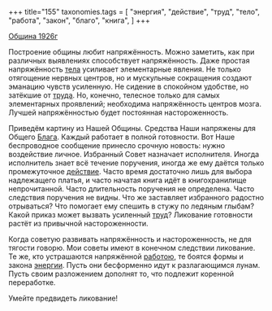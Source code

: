 +++
title="155"
taxonomies.tags = [
 "энергия",
 "действие",
 "труд",
 "тело",
 "работа",
 "закон",
 "благо",
 "книга",
]
+++

[Община 1926г](/agni/1926)

Построение общины любит напряжённость. Можно заметить, как при различных выявлениях способствует напряжённость. Даже простая напряжённость [тела](/tags/тело) усиливает элементарные явления. Не только отягощение нервных центров, но и мускульные сокращения создают эманацию чувств усиленную. Не сидение в спокойном удобстве, но затёкшие от [труда](/tags/энергия). Но, конечно, телесное только для самых элементарных проявлений; необходима напряжённость центров мозга. Лучшей напряжённостью будет постоянная настороженность.   

Приведём картину из Нашей Общины. Средства Наши напряжены для Общего [Блага](/tags/благо). Каждый работает в полной готовности. Вот Наше беспроводное сообщение принесло срочную новость: нужно воздействие личное. Избранный Совет назначает исполнителя. Иногда исполнитель знает всё течение поручения, иногда же ему даётся только промежуточное [действие](/tags/действие). Часто время достаточно лишь для выбора надлежащего платья, и часто начатая книга идёт в книгохранилище непрочитанной. Часто длительность поручения не определена. Часто следствия поручения не видны. Что же заставляет избранного радостно отрываться? Что помогает ему спешить в стужу по ледяным глыбам? Какой приказ может вызвать усиленный [труд](/tags/труд)? Ликование готовности растёт из привычной настороженности.   

Когда советую развивать напряжённость и настороженность, не для тягости говорю. Мои советы имеют в конечном следствии ликование. Те же, кто устрашаются напряжённой [работою](/tags/работа), те боятся формы и закона [энергии](/tags/энергия). Пусть они бесформенно идут к разлагающимся лунам. Пусть своим разложением дополнят то, что подлежит коренной переработке.   

Умейте предвидеть ликование!   

